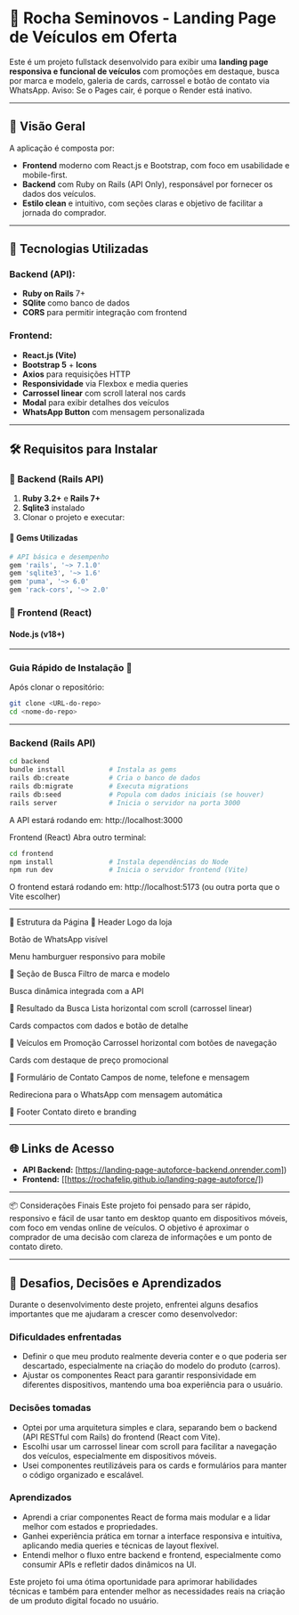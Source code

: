 # 🚗 Rocha Seminovos - Landing Page de Veículos em Oferta

Este é um projeto fullstack desenvolvido para exibir uma **landing page responsiva e funcional de veículos** com promoções em destaque, busca por marca e modelo, galeria de cards, carrossel e botão de contato via WhatsApp. Aviso: Se o Pages cair, é porque o Render está inativo.

---

## 🧠 Visão Geral

A aplicação é composta por:

- **Frontend** moderno com React.js e Bootstrap, com foco em usabilidade e mobile-first.
- **Backend** com Ruby on Rails (API Only), responsável por fornecer os dados dos veículos.
- **Estilo clean** e intuitivo, com seções claras e objetivo de facilitar a jornada do comprador.

---

## 🚀 Tecnologias Utilizadas

### Backend (API):
- **Ruby on Rails** 7+
- **SQlite** como banco de dados
- **CORS** para permitir integração com frontend

### Frontend:
- **React.js (Vite)**
- **Bootstrap 5** + **Icons**
- **Axios** para requisições HTTP
- **Responsividade** via Flexbox e media queries
- **Carrossel linear** com scroll lateral nos cards
- **Modal** para exibir detalhes dos veículos
- **WhatsApp Button** com mensagem personalizada

---

## 🛠️ Requisitos para Instalar

### 🔧 Backend (Rails API)
1. **Ruby 3.2+** e **Rails 7+**
2. **Sqlite3** instalado
3. Clonar o projeto e executar:
  

#### 🧰 Gems Utilizadas

```ruby
# API básica e desempenho
gem 'rails', '~> 7.1.0'
gem 'sqlite3', '~> 1.6'
gem 'puma', '~> 6.0'
gem 'rack-cors', '~> 2.0'
```
### 🔧 Frontend (React)

#### Node.js (v18+)
---

### Guia Rápido de Instalação 🚀

Após clonar o repositório:
```bash
git clone <URL-do-repo>
cd <nome-do-repo>
```
---

### Backend (Rails API)

```bash
cd backend
bundle install           # Instala as gems
rails db:create          # Cria o banco de dados
rails db:migrate         # Executa migrations
rails db:seed            # Popula com dados iniciais (se houver)
rails server             # Inicia o servidor na porta 3000
```

A API estará rodando em:
http://localhost:3000

Frontend (React)
Abra outro terminal:

```bash
cd frontend
npm install              # Instala dependências do Node
npm run dev              # Inicia o servidor frontend (Vite)
```

O frontend estará rodando em:
http://localhost:5173 (ou outra porta que o Vite escolher)

---

🧩 Estrutura da Página
🔹 Header
Logo da loja

Botão de WhatsApp visível

Menu hamburguer responsivo para mobile

🔹 Seção de Busca
Filtro de marca e modelo

Busca dinâmica integrada com a API

🔹 Resultado da Busca
Lista horizontal com scroll (carrossel linear)

Cards compactos com dados e botão de detalhe

🔹 Veículos em Promoção
Carrossel horizontal com botões de navegação

Cards com destaque de preço promocional

🔹 Formulário de Contato
Campos de nome, telefone e mensagem

Redireciona para o WhatsApp com mensagem automática

🔹 Footer
Contato direto e branding

---

## 🌐 Links de Acesso

- **API Backend:** [https://landing-page-autoforce-backend.onrender.com])  
- **Frontend:** [[https://rochafelip.github.io/landing-page-autoforce/])  

---
📦 Considerações Finais
Este projeto foi pensado para ser rápido, responsivo e fácil de usar tanto em desktop quanto em dispositivos móveis, com foco em vendas online de veículos. O objetivo é aproximar o comprador de uma decisão com clareza de informações e um ponto de contato direto.

---

## 🤔 Desafios, Decisões e Aprendizados

Durante o desenvolvimento deste projeto, enfrentei alguns desafios importantes que me ajudaram a crescer como desenvolvedor:

### Dificuldades enfrentadas
- Definir o que meu produto realmente deveria conter e o que poderia ser descartado, especialmente na criação do modelo do produto (carros).
- Ajustar os componentes React para garantir responsividade em diferentes dispositivos, mantendo uma boa experiência para o usuário.

### Decisões tomadas
- Optei por uma arquitetura simples e clara, separando bem o backend (API RESTful com Rails) do frontend (React com Vite).
- Escolhi usar um carrossel linear com scroll para facilitar a navegação dos veículos, especialmente em dispositivos móveis.
- Usei componentes reutilizáveis para os cards e formulários para manter o código organizado e escalável.

### Aprendizados
- Aprendi a criar componentes React de forma mais modular e a lidar melhor com estados e propriedades.
- Ganhei experiência prática em tornar a interface responsiva e intuitiva, aplicando media queries e técnicas de layout flexível.
- Entendi melhor o fluxo entre backend e frontend, especialmente como consumir APIs e refletir dados dinâmicos na UI.

Este projeto foi uma ótima oportunidade para aprimorar habilidades técnicas e também para entender melhor as necessidades reais na criação de um produto digital focado no usuário.

